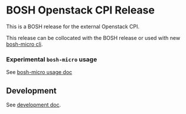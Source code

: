 # BOSH Openstack CPI Release

This is a BOSH release for the external Openstack CPI.

This release can be collocated with the BOSH release or used with new [bosh-micro cli](https://github.com/cloudfoundry/bosh-micro-cli).

### Experimental `bosh-micro` usage

See [bosh-micro usage doc](docs/bosh-micro-usage.md)

## Development

See [development doc](docs/development.md).
